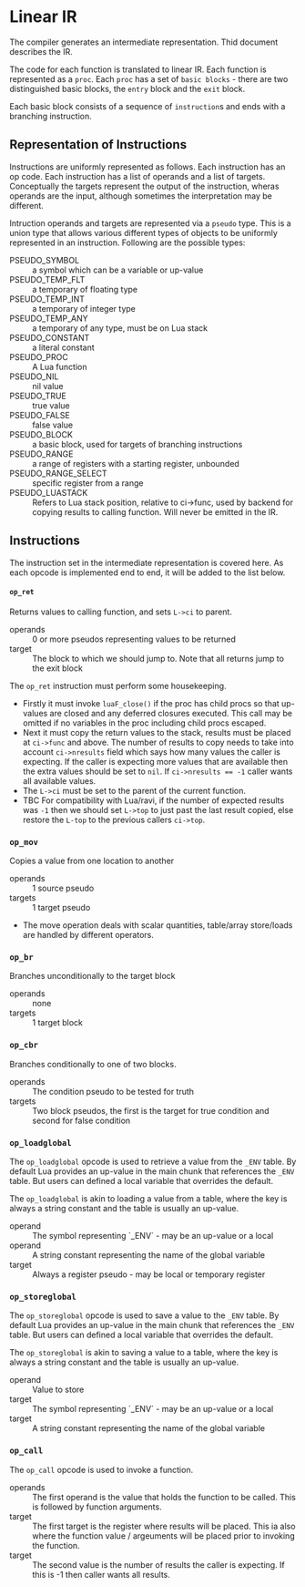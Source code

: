 # Linear IR

The compiler generates an intermediate representation. Thid document describes the
IR.

The code for each function is translated to linear IR. Each function is represented as a `proc`.
Each `proc` has a set of `basic blocks` - there are two distinguished basic blocks, the `entry` block and the
`exit` block.

Each basic block consists of a sequence of `instruction`s and ends with a branching instruction.

## Representation of Instructions

Instructions are uniformly represented as follows. Each instruction has an op code. Each instruction has a list of operands and a list of targets.
Conceptually the targets represent the output of the instruction, wheras operands are the input, although sometimes the interpretation may be different.

Intruction operands and targets are represented via a `pseudo` type. This is a union type that allows various different types of objects to be
uniformly represented in an instruction. Following are the possible types:

<dl>
    <dt>PSEUDO_SYMBOL</dt><dd>a symbol which can be a variable or up-value</dd>
	<dt>PSEUDO_TEMP_FLT</dt><dd>a temporary of floating type</dd>
	<dt>PSEUDO_TEMP_INT</dt><dd>a temporary of integer type</dd>
	<dt>PSEUDO_TEMP_ANY</dt><dd>a temporary of any type, must be on Lua stack</dd>
	<dt>PSEUDO_CONSTANT</dt><dd>a literal constant</dd>
	<dt>PSEUDO_PROC</dt><dd>A Lua function</dd>
	<dt>PSEUDO_NIL</dt><dd>nil value</dd>
	<dt>PSEUDO_TRUE</dt><dd>true value</dd>
	<dt>PSEUDO_FALSE</dt><dd>false value</dd>
	<dt>PSEUDO_BLOCK</dt><dd>a basic block, used for targets of branching instructions</dd>
	<dt>PSEUDO_RANGE</dt><dd>a range of registers with a starting register, unbounded</dd>
	<dt>PSEUDO_RANGE_SELECT</dt><dd>specific register from a range</dd>
	<dt>PSEUDO_LUASTACK</dt><dd>Refers to Lua stack position, relative to ci->func, used by backend for copying results to calling function. Will never be emitted in the IR.</dd>
</dl>


## Instructions

The instruction set in the intermediate representation is covered here. As each opcode is implemented end to end, it will be added to the list below.

#### `op_ret` 

Returns values to calling function, and sets `L->ci` to parent.

<dl>
    <dt>operands</dt>
    <dd>0 or more pseudos representing values to be returned</dd>
    <dt>target</dt>
    <dd>The block to which we should jump to. Note that all returns jump to the exit block</dd>
</dl> 

The `op_ret` instruction must perform some housekeeping. 

* Firstly it must invoke `luaF_close()` if the proc has child procs so that up-values are closed and 
any deferred closures executed. This call may be omitted if no variables in the proc including child procs escaped.
* Next it must copy the return values to the stack, results must be placed at `ci->func` and above. The number of results to copy needs to take into account  `ci->nresults` field which says how many values the caller is expecting. If the caller is expecting more values that are available then the extra values should be set to `nil`. If `ci->nresults == -1` caller wants all available values.
* The `L->ci` must be set to the parent of the current function.
* TBC For compatibility with Lua/ravi, if the number of expected results was `-1` then we should set `L->top` to just past the last result copied, else restore the `L-top` to the previous callers `ci->top`.

### `op_mov`

Copies a value from one location to another

<dl>
    <dt>operands<dt>
    <dd>1 source pseudo</dd>
    <dt>targets</dt>
    <dd>1 target pseudo</dd>
</dl>

* The move operation deals with scalar quantities, table/array store/loads are handled by different operators.

### `op_br`

Branches unconditionally to the target block

<dl>
    <dt>operands</dt>
    <dd>none</dd>
    <dt>targets</dt>
    <dd>1 target block</dd>
</dl>

### `op_cbr`

Branches conditionally to one of two blocks.

<dl>
    <dt>operands</dt>
    <dd>The condition pseudo to be tested for truth</dd>
    <dt>targets</dt>
    <dd>Two block pseudos, the first is the target for true condition and second for false condition</dd>
</dl>

### `op_loadglobal`

The `op_loadglobal` opcode is used to retrieve a value from the `_ENV` table. By default Lua
provides an up-value in the main chunk that references the `_ENV` table. But users can defined
a local variable that overrides the default.

The `op_loadglobal` is akin to loading a value from a table, where the key is always a 
string constant and the table is usually an up-value.

<dl>
    <dt>operand</dt>
    <dd>The symbol representing `_ENV` - may be an up-value or a local</dd>
    <dt>operand</dt>
    <dd>A string constant representing the name of the global variable</dd>
    <dt>target</dt>
    <dd>Always a register pseudo - may be local or temporary register</dd>
</dl>

### `op_storeglobal`

The `op_storeglobal` opcode is used to save a value to the `_ENV` table. By default Lua
provides an up-value in the main chunk that references the `_ENV` table. But users can defined
a local variable that overrides the default.

The `op_storeglobal` is akin to saving a value to a table, where the key is always a 
string constant and the table is usually an up-value.

<dl>
    <dt>operand</dt>
    <dd>Value to store</dd>
    <dt>target</dt>
    <dd>The symbol representing `_ENV` - may be an up-value or a local</dd>
    <dt>target</dt>
    <dd>A string constant representing the name of the global variable</dd>
</dl>

### `op_call`

The `op_call` opcode is used to invoke a function.

<dl>
    <dt>operands</dt>
    <dd>The first operand is the value that holds the function to be called.
    This is followed by function arguments.
    </dd>
    <dt>target</dt>
    <dd>The first target is the register where results will be placed. This
    ia also where the function value / argeuments will be placed prior to
    invoking the function.</dd>
    <dt>target</dt>
    <dd>The second value is the number of results the caller is expecting.
    If this is -1 then caller wants all results.</dd>
</dl>
